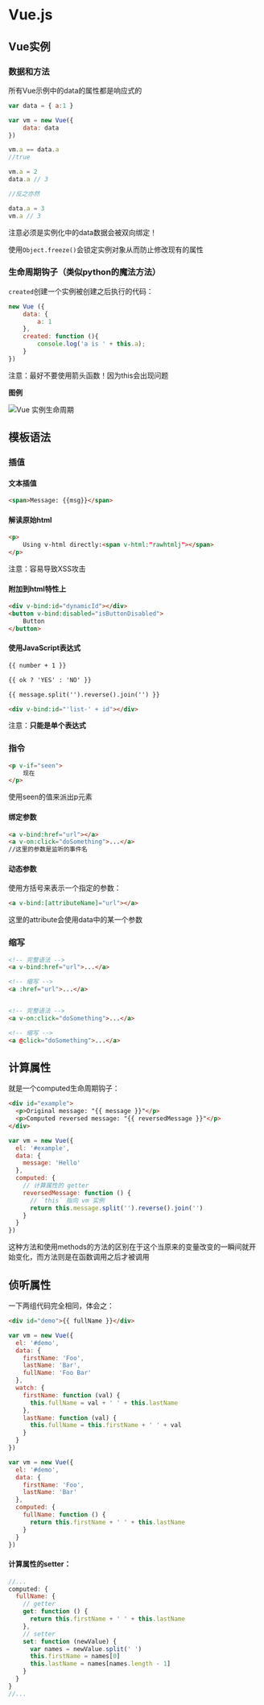 # Vue.js

## Vue实例

### 数据和方法

所有Vue示例中的data的属性都是响应式的

```javascript
var data = { a:1 }

var vm = new Vue({
    data: data
})

vm.a == data.a
//true

vm.a = 2
data.a // 3

//反之亦然

data.a = 3
vm.a // 3
```



注意必须是实例化中的data数据会被双向绑定！

使用`Object.freeze()`会锁定实例对象从而防止修改现有的属性



### 生命周期钩子（类似python的魔法方法）

`created`创建一个实例被创建之后执行的代码：

```javascript
new Vue ({
    data: {
        a: 1
    },
    created: function (){
        console.log('a is ' + this.a);
    }
})
```

注意：最好不要使用箭头函数！因为this会出现问题

**图例**

![Vue 实例生命周期](https://cn.vuejs.org/images/lifecycle.png)

## 模板语法

### 插值

#### 文本插值

```html
<span>Message: {{msg}}</span>
```

#### 解读原始html

```html
<p>
    Using v-html directly:<span v-html:"rawhtmlj"></span>
</p>
```

注意：容易导致XSS攻击

#### 附加到html特性上

```html
<div v-bind:id="dynamicId"></div>
<button v-bind:disabled="isButtonDisabled">
    Button
</button>
```

#### 使用JavaScript表达式

```html
{{ number + 1 }}

{{ ok ? 'YES' : 'NO' }}

{{ message.split('').reverse().join('') }}

<div v-bind:id="'list-' + id"></div>
```



注意：**只能是单个表达式**



### 指令

```html
<p v-if="seen">
    现在
</p>
```

使用seen的值来派出p元素



#### 绑定参数

```html
<a v-bind:href="url"></a>
<a v-on:click="doSomething">...</a>
//这里的参数是监听的事件名
```

#### 动态参数

使用方括号来表示一个指定的参数：

```html
<a v-bind:[attributeName]="url"></a>
```

这里的attribute会使用data中的某一个参数

### 缩写

```html
<!-- 完整语法 -->
<a v-bind:href="url">...</a>

<!-- 缩写 -->
<a :href="url">...</a>


<!-- 完整语法 -->
<a v-on:click="doSomething">...</a>

<!-- 缩写 -->
<a @click="doSomething">...</a>
```



## 计算属性

就是一个computed生命周期钩子：

```html
<div id="example">
  <p>Original message: "{{ message }}"</p>
  <p>Computed reversed message: "{{ reversedMessage }}"</p>
</div>
```

```javascript
var vm = new Vue({
  el: '#example',
  data: {
    message: 'Hello'
  },
  computed: {
    // 计算属性的 getter
    reversedMessage: function () {
      // `this` 指向 vm 实例
      return this.message.split('').reverse().join('')
    }
  }
})
```

这种方法和使用methods的方法的区别在于这个当原来的变量改变的一瞬间就开始变化，而方法则是在函数调用之后才被调用

## 侦听属性

一下两组代码完全相同，体会之：

```html
<div id="demo">{{ fullName }}</div>
```

```javascript
var vm = new Vue({
  el: '#demo',
  data: {
    firstName: 'Foo',
    lastName: 'Bar',
    fullName: 'Foo Bar'
  },
  watch: {
    firstName: function (val) {
      this.fullName = val + ' ' + this.lastName
    },
    lastName: function (val) {
      this.fullName = this.firstName + ' ' + val
    }
  }
})
```

```javascript
var vm = new Vue({
  el: '#demo',
  data: {
    firstName: 'Foo',
    lastName: 'Bar'
  },
  computed: {
    fullName: function () {
      return this.firstName + ' ' + this.lastName
    }
  }
})
```

#### 计算属性的setter：

```javascript
//...
computed: {
  fullName: {
    // getter
    get: function () {
      return this.firstName + ' ' + this.lastName
    },
    // setter
    set: function (newValue) {
      var names = newValue.split(' ')
      this.firstName = names[0]
      this.lastName = names[names.length - 1]
    }
  }
}
//...
```

